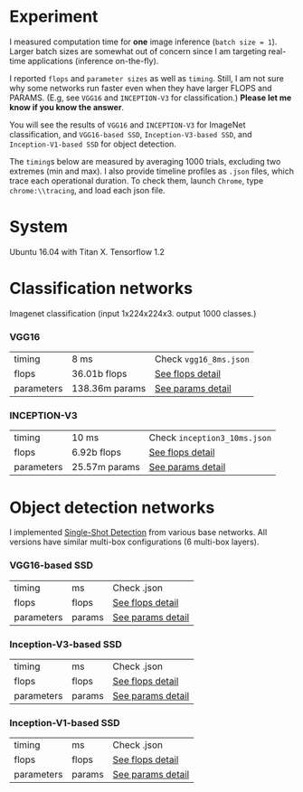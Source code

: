 # Experiment

I measured computation time for **one** image inference (`batch size = 1`). Larger batch sizes are somewhat out of concern since I am targeting real-time applications (inference on-the-fly).

I reported `flops` and `parameter sizes` as well as `timing`. Still, I am not sure why some networks run faster even when they have larger FLOPS and PARAMS. (E.g, see `VGG16` and `INCEPTION-V3` for classification.) **Please let me know if you know the answer**.

You will see the results of `VGG16` and `INCEPTION-V3` for ImageNet classification, and `VGG16-based SSD`, `Inception-V3-based SSD`, and `Inception-V1-based SSD` for object detection.

The `timing`s below are measured by averaging 1000 trials, excluding two extremes (min and max). I also provide timeline profiles as `.json` files, which trace each operational duration. To check them, launch `Chrome`, type `chrome:\\tracing`, and load each json file.


# System

Ubuntu 16.04 with Titan X. Tensorflow 1.2

# Classification networks 

Imagenet classification (input 1x224x224x3. output 1000 classes.)

### VGG16

| | | |
| ------------- |-------------| -----|
| timing | 8 ms | Check `vgg16_8ms.json` |
| flops | 36.01b flops | [See flops detail](vgg16_flops_detail.md) |
| parameters | 138.36m params |   [See params detail](vgg16_params_detail.md) |

### INCEPTION-V3

| | | |
| ------------- |-------------| -----|
| timing | 10 ms | Check `inception3_10ms.json` |
| flops | 6.92b flops | [See flops detail](incep1_flops_detail.md) |
| parameters | 25.57m params |   [See params detail](incep1_params_detail.md) |

# Object detection networks 

I implemented [Single-Shot Detection](https://arxiv.org/abs/1512.02325) from various base networks. All versions have similar multi-box configurations (6 multi-box layers).

### VGG16-based SSD

| | | |
| ------------- |-------------| -----|
| timing | ms | Check .json |
| flops |  flops | [See flops detail](.md) |
| parameters |  params |   [See params detail](.md) |

### Inception-V3-based SSD

| | | |
| ------------- |-------------| -----|
| timing |  ms | Check .json |
| flops | flops | [See flops detail](.md) |
| parameters | params |   [See params detail](.md) |

### Inception-V1-based SSD

| | | |
| ------------- |-------------| -----|
| timing |  ms | Check .json |
| flops |  flops | [See flops detail](.md) |
| parameters |  params |   [See params detail](.md) |

